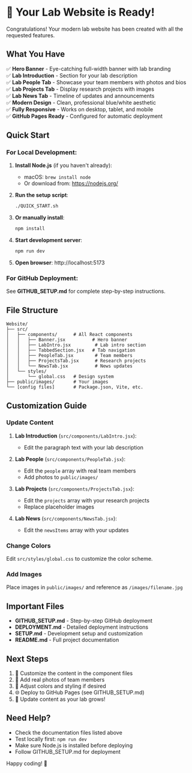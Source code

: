 # 🎉 Your Lab Website is Ready!

Congratulations! Your modern lab website has been created with all the requested features.

## What You Have

✅ **Hero Banner** - Eye-catching full-width banner with lab branding  
✅ **Lab Introduction** - Section for your lab description  
✅ **Lab People Tab** - Showcase your team members with photos and bios  
✅ **Lab Projects Tab** - Display research projects with images  
✅ **Lab News Tab** - Timeline of updates and announcements  
✅ **Modern Design** - Clean, professional blue/white aesthetic  
✅ **Fully Responsive** - Works on desktop, tablet, and mobile  
✅ **GitHub Pages Ready** - Configured for automatic deployment  

## Quick Start

### For Local Development:

1. **Install Node.js** (if you haven't already):
   - macOS: `brew install node`
   - Or download from: https://nodejs.org/

2. **Run the setup script**:
   ```bash
   ./QUICK_START.sh
   ```

3. **Or manually install**:
   ```bash
   npm install
   ```

4. **Start development server**:
   ```bash
   npm run dev
   ```

5. **Open browser**: http://localhost:5173

### For GitHub Deployment:

See **GITHUB_SETUP.md** for complete step-by-step instructions.

## File Structure

```
Website/
├── src/
│   ├── components/      # All React components
│   │   ├── Banner.jsx          # Hero banner
│   │   ├── LabIntro.jsx         # Lab intro section
│   │   ├── TabbedSection.jsx   # Tab navigation
│   │   ├── PeopleTab.jsx        # Team members
│   │   ├── ProjectsTab.jsx      # Research projects
│   │   └── NewsTab.jsx          # News updates
│   └── styles/
│       └── global.css   # Design system
├── public/images/       # Your images
└── [config files]       # Package.json, Vite, etc.
```

## Customization Guide

### Update Content

1. **Lab Introduction** (`src/components/LabIntro.jsx`):
   - Edit the paragraph text with your lab description

2. **Lab People** (`src/components/PeopleTab.jsx`):
   - Edit the `people` array with real team members
   - Add photos to `public/images/`

3. **Lab Projects** (`src/components/ProjectsTab.jsx`):
   - Edit the `projects` array with your research projects
   - Replace placeholder images

4. **Lab News** (`src/components/NewsTab.jsx`):
   - Edit the `newsItems` array with your updates

### Change Colors

Edit `src/styles/global.css` to customize the color scheme.

### Add Images

Place images in `public/images/` and reference as `/images/filename.jpg`

## Important Files

- **GITHUB_SETUP.md** - Step-by-step GitHub deployment
- **DEPLOYMENT.md** - Detailed deployment instructions
- **SETUP.md** - Development setup and customization
- **README.md** - Full project documentation

## Next Steps

1. 📝 Customize the content in the component files
2. 📸 Add real photos of team members
3. 🎨 Adjust colors and styling if desired
4. 🌐 Deploy to GitHub Pages (see GITHUB_SETUP.md)
5. 🔄 Update content as your lab grows!

## Need Help?

- Check the documentation files listed above
- Test locally first: `npm run dev`
- Make sure Node.js is installed before deploying
- Follow GITHUB_SETUP.md for deployment

Happy coding! 🚀
